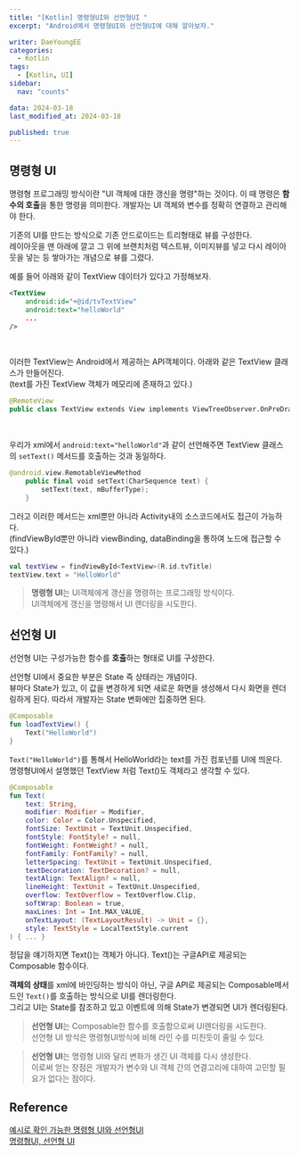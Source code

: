 ```yaml
---
title: "[Kotlin] 명령형UI와 선언형UI "
excerpt: "Android에서 명령형UI와 선언형UI에 대해 알아보자."

writer: DaeYoungEE
categories:
  - Kotlin
tags:
  - [Kotlin, UI]
sidebar:
  nav: "counts"

data: 2024-03-18
last_modified_at: 2024-03-18

published: true
---
```


## 명령형 UI

명령형 프로그래밍 방식이란 "UI 객체에 대한 갱신을 명령"하는 것이다. 이 때 명령은 **함수의 호출**을 통한 명령을 의미한다. 개발자는 UI 객체와 변수를 정확히 연결하고 관리해야 한다.

기존의 UI를 만드는 방식으로 기존 안드로이드는 트리형태로 뷰를 구성한다.  
레이아웃을 맨 아래에 깔고 그 위에 브랜치처럼 텍스트뷰, 이미지뷰를 넣고 다시 레이아웃을 넣는 등 쌓아가는 개념으로 뷰를 그렸다.
<br>

예를 들어 아래와 같이 TextView 데이터가 있다고 가정해보자.

```xml
<TextView
	android:id="+@id/tvTextView"
	android:text="helloWorld"
	...
/>
```

<br>

이러한 TextView는 Android에서 제공하는 API객체이다. 아래와 같은 TextView 클래스가 만들어진다.  
(text를 가진 TextView 객체가 메모리에 존재하고 있다.)

```kotlin
@RemoteView
public class TextView extends View implements ViewTreeObserver.OnPreDrawListener { ... }
```

<br>

우리가 xml에서 `android:text="helloWorld"`과 같이 선언해주면 TextView 클래스의 `setText()` 메서드를 호출하는 것과 동일하다.

```kotlin
@android.view.RemotableViewMethod
    public final void setText(CharSequence text) {
        setText(text, mBufferType);
    }
```

그러고 이러한 메서드는 xml뿐만 아니라 Activity내의 소스코드에서도 접근이 가능하다.  
(findViewById뿐만 아니라 viewBinding, dataBinding을 통하여 노드에 접근할 수 있다.)

```kotlin
val textView = findViewById<TextView>(R.id.tvTitle)
textView.text = "HelloWorld"
```

> **명령형 UI**는 UI객체에게 갱신을 명령하는 프로그래밍 방식이다.  
> UI객체에게 갱신을 명령해서 UI 랜더링을 시도한다.

## 선언형 UI

선언형 UI는 구성가능한 함수를 **호출**하는 형태로 UI를 구성한다.

선언형 UI에서 중요한 부분은 State 즉 상태라는 개념이다.  
뷰마다 State가 있고, 이 값을 변경하게 되면 새로운 화면을 생성해서 다시 화면을 렌더링하게 된다. 따라서 개발자는 State 변화에만 집중하면 된다.

```kotlin
@Composable
fun loadTextView() {
	Text("HelloWorld")
}
```

`Text("HelloWorld")`를 통해서 HelloWorld라는 text를 가진 컴포넌를 UI에 띄운다.  
명령형UI에서 설명했던 TextView 처럼 Text()도 객체라고 생각할 수 있다.

```kotlin
@Composable
fun Text(
    text: String,
    modifier: Modifier = Modifier,
    color: Color = Color.Unspecified,
    fontSize: TextUnit = TextUnit.Unspecified,
    fontStyle: FontStyle? = null,
    fontWeight: FontWeight? = null,
    fontFamily: FontFamily? = null,
    letterSpacing: TextUnit = TextUnit.Unspecified,
    textDecoration: TextDecoration? = null,
    textAlign: TextAlign? = null,
    lineHeight: TextUnit = TextUnit.Unspecified,
    overflow: TextOverflow = TextOverflow.Clip,
    softWrap: Boolean = true,
    maxLines: Int = Int.MAX_VALUE,
    onTextLayout: (TextLayoutResult) -> Unit = {},
    style: TextStyle = LocalTextStyle.current
) { ... }
```

정답을 얘기하지면 Text()는 객체가 아니다. Text()는 구글API로 제공되는 Composable 함수이다.

**객체의 상태**를 xml에 바인딩하는 방식이 아닌, 구글 API로 제공되는 Composable메서드인 `Text()`를 호출하는 방식으로 UI를 렌더링한다.  
그리고 UI는 State를 참조하고 있고 이벤트에 의해 State가 변경되면 UI가 렌더링된다.

> **선언형 UI**는 Composable한 함수를 호출함으로써 UI렌더링을 시도한다.  
> 선언형 UI 방식은 명령형UI방식에 비해 라인 수를 미친듯이 줄일 수 있다.

> **선언형 UI**는 명령형 UI와 달리 변화가 생긴 UI 객체를 다시 생성한다.  
> 이로써 얻는 장점은 개발자가 변수와 UI 객체 간의 연결고리에 대하여 고민할 필요가 없다는 점이다.

## Reference

[예시로 확인 가능한 명령형 UI와 선언형UI](https://velog.io/@squart300kg/%EB%AA%85%EB%A0%B9%ED%98%95-UI%EC%99%80-%EC%84%A0%EC%96%B8%ED%98%95-UI%EC%9D%98-%EC%B0%A8%EC%9D%B4)  
[명령형UI, 선언형 UI](https://jminie.tistory.com/192#1.1.1.%20%EB%AA%85%EB%A0%B9%ED%98%95%20UI%20%EA%B5%AC%EC%84%B1%20%EB%B0%A9%EC%8B%9D%EC%9D%98%20%EC%8B%9C%EB%82%98%EB%A6%AC%EC%98%A4)
